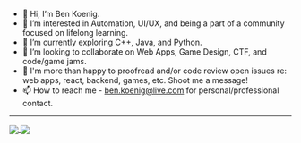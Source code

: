 - 👋 Hi, I’m Ben Koenig.
- 👀 I’m interested in Automation, UI/UX, and being a part of a community focused on lifelong learning.
- 🌱 I’m currently exploring C++, Java, and Python.
- 💞️ I’m looking to collaborate on Web Apps, Game Design, CTF, and code/game jams.
- 🤝 I'm more than happy to proofread and/or code review open issues re: web apps, react, backend, games, etc. Shoot me a message!
- 📫 How to reach me - ben.koenig@live.com for personal/professional contact.

<hr />

<a href="https://github.com/anuraghazra/github-readme-stats">
  <img align="center" src="https://github-readme-stats-taqft.vercel.app/api?cache_seconds=86400&username=taqft&custom_title=GitHub%20Stats&card_width=339.75px&line_height=29px&hide=contribs&show_icons=true&include_all_commits=true&hide_rank=true&hide_border=true&theme=github_dark" onerror="this.src=null;this.src='https://github-readme-stats-taqft.vercel.app/api?cache_seconds=86401&username=taqft&custom_title=GitHub%20Stats&card_width=339.75px&line_height=29px&hide=contribs&show_icons=true&include_all_commits=true&hide_rank=true&hide_border=true&theme=github_dark';" />
</a>
<a href="https://github.com/search?q=committer%3Ataqft&type=commits&s=&o=desc">
  <img align="center" src="https://github-readme-stats-taqft.vercel.app/api/top-langs/?cache_seconds=86400&username=taqft&layout=compact&card_width=339.75px&include_all_commits=true&langs_count=8&size_weight=0.5&count_weight=0.5&hide_border=true&theme=github_dark" onerror="this.src=null;this.src='https://github-readme-stats-taqft.vercel.app/api/top-langs/?cache_seconds=86401&username=taqft&layout=compact&card_width=339.75px&include_all_commits=true&langs_count=8&size_weight=0.5&count_weight=0.5&hide_border=true&theme=github_dark';" />
</a>

<!---
taqft/taqft is a ✨ special ✨ repository because its `README.md` (this file) appears on your GitHub profile.
You can click the Preview link to take a look at your changes.
--->
